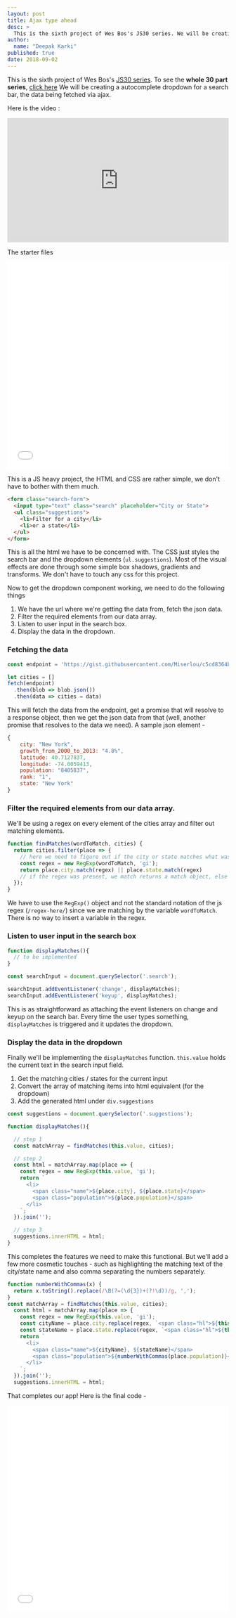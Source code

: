 ```yaml
---
layout: post
title: Ajax type ahead
desc: >
  This is the sixth project of Wes Bos's JS30 series. We will be creating a autocomplete dropdown for a search bar, the data being fetched via ajax.
author:
  name: "Deepak Karki"
published: true
date: 2018-09-02
---
```



This is the sixth project of Wes Bos's [JS30 series](https://javascript30.com/friend/DISCOVERDEV). To see the **whole 30 part series**, [click here](../)
We will be creating a autocomplete dropdown for a search bar, the data being fetched via ajax.

Here is the video :

<style>.embed-container { position: relative; padding-bottom: 56.25%; height: 0; overflow: hidden; max-width: 100%; } .embed-container iframe, .embed-container object, .embed-container embed { position: absolute; top: 0; left: 0; width: 100%; height: 100%; }</style><div class='embed-container'><iframe src='https://www.youtube.com/embed/y4gZMJKAeWs' frameborder='0' allowfullscreen></iframe></div>

The starter files

<iframe height='471' scrolling='no' title='JS30-06-type-ahead-a' src='//codepen.io/deepakkarki/embed/wXpmqv/?height=431&theme-id=dark&default-tab=css,result&embed-version=2' frameborder='no' allowtransparency='true' allowfullscreen='true' style='width: 100%;'>See the Pen <a href='https://codepen.io/deepakkarki/pen/wXpmqv/'>JS30-06-type-ahead-a</a> by Deepak Karki (<a href='https://codepen.io/deepakkarki'>@deepakkarki</a>) on <a href='https://codepen.io'>CodePen</a>.
</iframe>

This is a JS heavy project, the HTML and CSS are rather simple, we don't have to bother with them much.

```html
<form class="search-form">
  <input type="text" class="search" placeholder="City or State">
  <ul class="suggestions">
    <li>Filter for a city</li>
    <li>or a state</li>
  </ul>
</form>
```

This is all the html we have to be concerned with. The CSS just styles the search bar and the dropdown elements (`ul.suggestions`). Most of the visual effects are done through some simple box shadows, gradients and transforms. We don't have to touch any css for this project.

Now to get the dropdown component working, we need to do the following things

1. We have the url where we're getting the data from, fetch the json data.
2. Filter the required elements from our data array.
3. Listen to user input in the search box.
4. Display the data in the dropdown.


### Fetching the data

```js
const endpoint = 'https://gist.githubusercontent.com/Miserlou/c5cd8364bf9b2420bb29/raw/2bf258763cdddd704f8ffd3ea9a3e81d25e2c6f6/cities.json';

let cities = []
fetch(endpoint)
  .then(blob => blob.json())
  .then(data => cities = data)
```

This will fetch the data from the endpoint, get a promise that will resolve to a response object, then we get the json data from that (well, another promise that resolves to the data we need). A sample json element -

```js
{
    city: "New York",
    growth_from_2000_to_2013: "4.8%",
    latitude: 40.7127837,
    longitude: -74.0059413,
    population: "8405837",
    rank: "1",
    state: "New York"
}
```

### Filter the required elements from our data array.

We'll be using a regex on every element of the cities array and filter out matching elements.

```js
function findMatches(wordToMatch, cities) {
  return cities.filter(place => {
    // here we need to figure out if the city or state matches what was searched
    const regex = new RegExp(wordToMatch, 'gi');
    return place.city.match(regex) || place.state.match(regex)
    // if the regex was present, we match returns a match object, else null
  });
}
```

We have to use the `RegExp()` object and not the standard notation of the js regex (`/regex-here/`) since we are matching by the variable `wordToMatch`. There is no way to insert a variable in the regex.

### Listen to user input in the search box

```js
function displayMatches(){
  // to be implemented
}

const searchInput = document.querySelector('.search');

searchInput.addEventListener('change', displayMatches);
searchInput.addEventListener('keyup', displayMatches);
```

This is as straightforward as attaching the event listeners on change and keyup on the search bar. Every time the user types something, `displayMatches` is triggered and it updates the dropdown.


### Display the data in the dropdown

Finally we'll be implementing the `displayMatches` function. `this.value` holds the current text in the search input field.

1. Get the matching cities / states for the current input
2. Convert the array of matching items into html equivalent (for the dropdown)
3. Add the generated html under `div.suggestions`



```js
const suggestions = document.querySelector('.suggestions');

function displayMatches(){

  // step 1
  const matchArray = findMatches(this.value, cities);

  // step 2
  const html = matchArray.map(place => {
    const regex = new RegExp(this.value, 'gi');
    return `
      <li>
        <span class="name">${place.city}, ${place.state}</span>
        <span class="population">${place.population}</span>
      </li>
    `;
  }).join('');

  // step 3
  suggestions.innerHTML = html;
}
```

This completes the features we need to make this functional. But we'll add a few more cosmetic touches - such as highlighting the matching text of the city/state name and also comma separating the numbers separately.

```js
function numberWithCommas(x) {
  return x.toString().replace(/\B(?=(\d{3})+(?!\d))/g, ',');
}
const matchArray = findMatches(this.value, cities);
  const html = matchArray.map(place => {
    const regex = new RegExp(this.value, 'gi');
    const cityName = place.city.replace(regex, `<span class="hl">${this.value}</span>`);
    const stateName = place.state.replace(regex, `<span class="hl">${this.value}</span>`);
    return `
      <li>
        <span class="name">${cityName}, ${stateName}</span>
        <span class="population">${numberWithCommas(place.population)}</span>
      </li>
    `;
  }).join('');
  suggestions.innerHTML = html;
```

That completes our app! Here is the final code -

<iframe height='471' scrolling='no' title='JS30-06-type-ahead-b' src='//codepen.io/deepakkarki/embed/OEzvjK/?height=411&theme-id=dark&default-tab=js,result&embed-version=2' frameborder='no' allowtransparency='true' allowfullscreen='true' style='width: 100%;'>See the Pen <a href='https://codepen.io/deepakkarki/pen/OEzvjK/'>JS30-06-type-ahead-b</a> by Deepak Karki (<a href='https://codepen.io/deepakkarki'>@deepakkarki</a>) on <a href='https://codepen.io'>CodePen</a>.
</iframe>